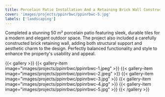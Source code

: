 ```yaml
---
title: Porcelain Patio Installation And a Retaining Brick Wall Construction
cover: 'images/projects/ppinrbwc/ppinrbwc-5.jpg'
labels: ['landscaping']
---
```


Completed a stunning 50 m² porcelain patio featuring sleek, durable tiles for a modern and elegant outdoor space. The project also included a carefully constructed brick retaining wall, adding both structural support and aesthetic charm to the design. Perfectly balanced functionality and style to enhance the property's usability and appeal.

{{< gallery >}}
{{< gallery-item image="images/projects/ppinrbwc/ppinrbwc-1.jpeg" >}}
{{< gallery-item image="images/projects/ppinrbwc/ppinrbwc-2.jpeg" >}}
{{< gallery-item image="images/projects/ppinrbwc/ppinrbwc-3.jpg" >}}
{{< gallery-item image="images/projects/ppinrbwc/ppinrbwc-4.jpg" >}}
{{< gallery-item image="images/projects/ppinrbwc/ppinrbwc-5.jpg" >}}
{{< /gallery >}}
